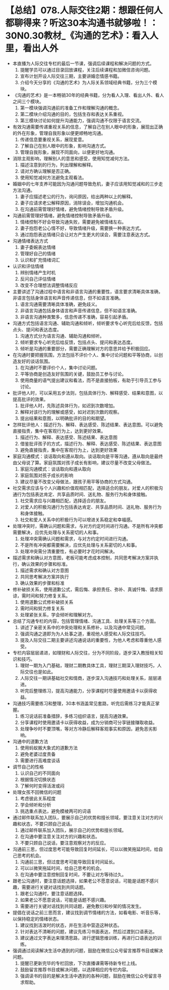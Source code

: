 # 【总结】078.人际交往2期：想跟任何人都聊得来？听这30本沟通书就够啦！：30N0.30教材_《沟通的艺术》：看入人里，看出人外

-   本直播为人际交往专栏的最后一节课，强调后续课程和解决问题的方式。
    1.  提醒学员可以通过目录回放课程，关注后续课程和加微信咨询问题。
    2.  宣布计划开设人际交往三期，主要讲婚恋情感书籍。
    3.  介绍今天分享的《沟通的艺术》为人际关系领域经典书籍，分为三个模块。
-   《沟通的艺术》是一本畅销30年的经典书籍，分为看人入理、看出人外、看人之间三个模块。
    1.  第一模块强调沟通前的准备工作和理解沟通的概念。
    2.  第二模块介绍沟通的目的，包括生存和表达关系重视。
    3.  第三模块讨论如何提升沟通能力，强调沟通不仅限于语言交流。
-   有效沟通需要传递重视关系的信息，了解自己在别人眼中的形象，展现出正确的外在形象，管理自我形象以便更顺畅地沟通。
    1.  传递信息要重视关系，展现爱意。
    2.  了解自己在别人眼中的形象，影响沟通方式。
    3.  管理自我形象，展现不同面向，以便更好地沟通。
-   消除主观影响，理解别人的意思和感受，使用知觉减何方法。
    1.  描述注意到的行为，列出理解和解释。
    2.  请对方确认理解是否正确。
    3.  使用知觉减何方法避免主观看法。
-   婚姻中的七年支养可能因为沟通问题导致危机，妻子应该用知觉减和的三步走方法沟通。
    1.  妻子应描述老公的行为，询问原因，给出两种以上的解释。
    2.  妻子应请求老公解释原因，消除误会，增加沟通机会。
    3.  在沟通前需管理好情绪，避免情绪控制导致矛盾升级。
-   沟通前需管理好情绪，避免情绪控制导致矛盾升级。
    1.  情绪控制不好会导致沟通失败，需要避免被情绪左右。
    2.  妻子抱怨老公心情不好，导致情绪升级，需要换一种表达方式。
    3.  通过抱怨表达情绪只会让对方产生更大的误会，需要注意表达方式。
-   沟通情绪表达方式
    1.  妻子委婉表达情绪
    2.  管理好自己的情绪
    3.  认识和扩充情绪词汇
-   认识和评估情绪
    1.  辨别情绪产生时机
    2.  反问自己评估情绪
    3.  改变不合理想法调整情绪反应
-   主要讲述了沟通过程中语言和非语言沟通的重要性，语言要求清晰具体准确，非语言包括身体语言和声音传递信息，但不如语言准确。
    1.  语言沟通需要清晰具体准确，避免歧义。
    2.  非语言沟通包括身体语言和声音传递信息，但不如语言准确。
    3.  非语言沟通种类繁多，信息传递不准确，容易引起矛盾。
-   沟通方式包括语言沟通、辅助沟通和倾听，倾听要求专心听完后给反馈，包括点头、提问和表达态度。
    1.  沟通方式分为语言沟通、辅助沟通和倾听。
    2.  倾听要求专心听完后给反馈，包括点头、提问和表达态度。
    3.  倾听是沟通的重要部分，需要正确理解对方的意思并给予积极回应。
-   在沟通时要把握氛围，方法包括不评价个人、集中讨论问题和平等协商，以创造友好的谈话氛围。
    1.  在沟通时不要评价个人，集中讨论问题。
    2.  平等协商是创造友好氛围的关键，鼓励员工参与讨论。
    3.  使用商量的语气提出建议和看法，而不是直接拍板，有助于引导员工参与讨论。
-   批评他人时，可以采用五步法则，包括具体行为、解释感受、结果和意图，以提高批评的效果。
    1.  批评他人时，先陈述具体行为，如迟到次数增加。
    2.  解释对该行为的理解或感受，如对迟到次数的观察。
    3.  提出结果和意图，以明确批评的目的和期望。
-   怎样批评他人：描述行为、解释、表达感受、陈述结果、表达意图。可以避免直接指责，集中在客观行为上，达到更好效果。
    1.  描述行为、解释、表达感受、陈述结果、表达意图
    2.  借鉴批评孩子的方式，描述行为、解释、表达感受、陈述结果、表达意图
    3.  避免直接指责，集中在客观行为上，达到更好效果
-   家庭沟通模式：谈话取向和遵从取向。谈话取向是平等沟通，遵从取向是最终由父母说了算。家庭氛围对孩子成长有影响，建议尽量不改变父母做法。
    1.  家庭沟通模式：谈话取向和遵从取向
    2.  家庭氛围对孩子成长的影响
    3.  建议尽量不改变父母做法，跟孩子用平等协商的方式沟通。
-   社交需求应该与个人兴趣和价值观相匹配，选择适合的朋友。对爱人的积极沟通行为包括表达肯定、共享品质时间、送礼物、服务行为和身体接触。
    1.  社交需求应与兴趣相匹配，选择适合的朋友。
    2.  对爱人的积极沟通行为包括表达肯定、共享品质时间、送礼物、服务行为和身体接触。
    3.  社交和爱人关系中的积极行为可以增进关系稳定和幸福感。
-   处理冲突时，需确认问题和需求，与对方约定时间进行沟通。不是所有冲突都需要解决，应优先处理与关系密切的人和事。
    1.  处理冲突需确认问题和需求，与对方约定时间进行沟通。
    2.  不是所有冲突都需要解决，应优先处理与关系密切的人和事。
    3.  处理冲突需分清重要性，有必要时才花时间解决。
-   描述需求和确认对方意图，老板可能考虑成本控制，共同思考解决方案并执行，确认效果的步骤和标准。
    1.  描述需求和确认对方意图
    2.  共同思考解决方案并执行
    3.  确认效果的步骤和标准
-   修补破损关系，使用道歉公式，需后悔、承担责任、弥补、真诚忏悔、请求原谅，需时间和努力修复关系。
    1.  使用道歉公式修补破损关系
    2.  需时间和努力修复关系
    3.  处理紧张关系，学会倾听和理解对方。
-   总结了沟通专栏的内容，包括管理情绪、沟通工具、处理关系等三个方面。
    1.  讲述了亲密关系中的冲突处理和关系修补，以及沟通中常见问题。
    2.  强调沟通之道即为为人处事之道，重视他人感受和人际交往技巧。
    3.  提及人际交往二期主要讲述沟通说话的重要性，为他人考虑和尊重他人感受。
-   专栏内容层层递进，如理财和人际交往，分为不同阶段，逐步深入教授相关知识和技巧。
    1.  理财一期为入门基础，理财二期教具体工具，理财三期深入理财技巧，人际交往也是如此。
    2.  人际交往一期讲基础社交和情商，逐步深入沟通技巧和处理关系，层层递进。
    3.  听完后整理练习，提高沟通能力，分享课程时尽量使用邀请卡以获得收益。
-   沟通技巧需要练习和整理，30本书涵盖常见套路，听完后需练习才能真正掌握。
    1.  练习说话前准备措辞，多练习组织语言，提高沟通效果。
    2.  分享课程时使用邀请卡以获得收益，成为分销商可分享链接赚取收益。
    3.  处理争吵时不要顶嘴，等对方冷静后解释客观事实和原因，避免恶劣影响。
-   沟通中的道歉方法
    1.  使用蚂蚁搬大象式的道歉方法
    2.  避免老婆过度责备
    3.  需要进行高难度谈话
-   调节自己的性格
    1.  认识自己的不同面向
    2.  根据情况切换状态
    3.  了解何时变得活泼或闷
-   处理女孩不回微信的问题
    1.  考虑彼此关系程度
    2.  学会倾听和分析
    3.  挑选重点表达，避免模棱两可的词语
-   通过邮件联系加入团队，要展示自己的优势和擅长领域，要注意关注对方的兴趣和状态，不要只顾自己说话。
    1.  通过邮件联系加入团队，展示自己的优势和擅长领域。
    2.  在沟通中要注意关注对方的兴趣和状态。
    3.  不要只顾自己说话，要注意观察对方的反应。
-   沟通前三思，但过度思考可能导致回复时间延长，可以以微笑拖延时间，给自己思考的机会。
    1.  沟通前三思，但过度思考可能导致回复时间延长。
    2.  可以以微笑拖延时间，给自己思考的机会。
    3.  在沟通中要注意控制回复时间，不要让对方等待过久。
-   跟老公沟通时，要注意话题选择，如果老公不愿意说话，可能是话题不感兴趣，需要进行关键对话找到共同话题。
    1.  跟老公沟通时，要注意话题选择。
    2.  如果老公不愿意说话，可能是话题不感兴趣。
    3.  需要进行关键对话找到共同话题，避免敷衍和吵架的情况发生。
-   提倡在说话之前三思而言，建议找到调节情绪的方法，如看电影、听音乐等，以保持稳定的情绪状态。
    1.  建议找到活泼时的状态，并在生活中营造这种状态。
    2.  针对表达不清晰的问题，建议先练习书面表达，然后过渡到口语表达。
    3.  建议通过文字表达来理清思路，进行逻辑思维训练，再进行口语表达的训练。
-   强调通过阅读解决生活中遇到的问题，鼓励在微信公众号留言推荐书目或解决问题。
    1.  提醒已更新完毕的专栏回放，下次直播课需等待新专栏上线。
    2.  鼓励留言推荐书目或解决问题，以选择相应的专栏内容。
    3.  强调读书的目的是解决生活中遇到的各种问题，鼓励在微信公众号留言寻求帮助。